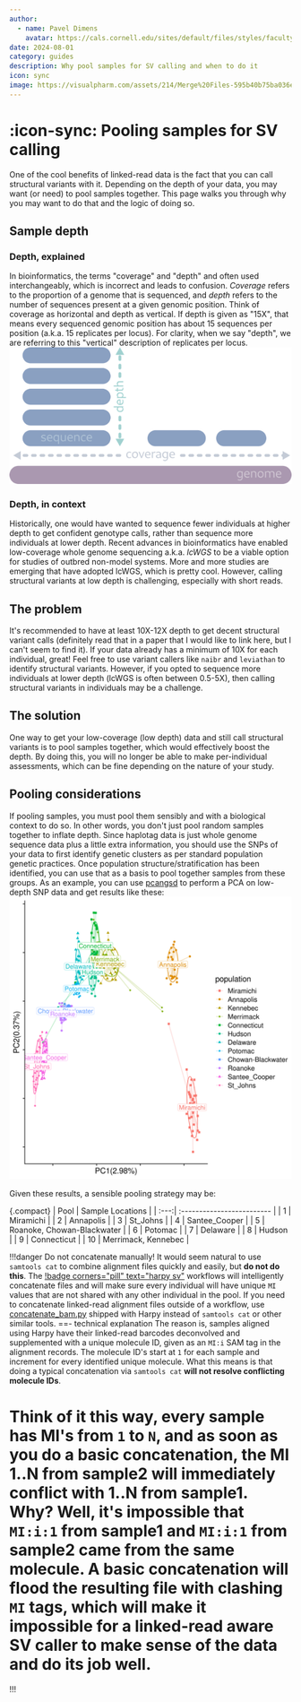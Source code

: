 ```yaml
---
author: 
  - name: Pavel Dimens
    avatar: https://cals.cornell.edu/sites/default/files/styles/faculty/public/2024-09/afs-headshot-high-res-2cropped_0.jpg
date: 2024-08-01
category: guides
description: Why pool samples for SV calling and when to do it
icon: sync
image: https://visualpharm.com/assets/214/Merge%20Files-595b40b75ba036ed117d8636.svg
---
```


# :icon-sync: Pooling samples for SV calling
One of the cool benefits of linked-read data is the fact that you
can call structural variants with it. Depending on the depth of 
your data, you may want (or need) to pool samples together. This 
page walks you through why you may want to do that and the logic of
doing so.

## Sample depth
### Depth, explained
In bioinformatics, the terms "coverage" and "depth" and often used
interchangeably, which is incorrect and leads to confusion. _Coverage_
refers to the proportion of a genome that is sequenced, and _depth_
refers to the number of sequences present at a given genomic position.
Think of coverage as horizontal and depth as vertical. If depth is given
as "15X", that means every sequenced genomic position has about 15 sequences
per position (a.k.a. 15 replicates per locus). For clarity, when we say "depth",
we are referring to this "vertical" description of replicates per locus.
![The difference between depth and coverage. The locus on the left would be considered 5X.](/static/depth_coverage.png)
### Depth, in context
Historically, one would have wanted to sequence fewer individuals at higher depth
to get confident genotype calls, rather than sequence more individuals at lower depth.
Recent advances in bioinformatics have enabled low-coverage whole genome sequencing
a.k.a. _lcWGS_ to be a viable option for studies of outbred non-model systems. More
and more studies are emerging that have adopted lcWGS, which is pretty cool. However,
calling structural variants at low depth is challenging, especially with short reads.

## The problem
It's recommended to have at least 10X-12X depth to get decent structural variant calls
(definitely read that in a paper that I would like to link here, but I can't seem to find
it). If your data already has a minimum of 10X for each individual, great! Feel free to use
variant callers like `naibr` and `leviathan` to identify structural variants. However, if
you opted to sequence more individuals at lower depth (lcWGS is often between 0.5-5X),
then calling structural variants in individuals may be a challenge.

## The solution
One way to get your low-coverage (low depth) data and still call structural variants is to pool
samples together, which would effectively boost the depth. By doing this, you will
no longer be able to make per-individual assessments, which can be fine depending on
the nature of your study.

## Pooling considerations
If pooling samples, you must pool them sensibly and with a biological context to do so.
In other words, you don't just pool random samples together to inflate depth. Since
haplotag data is just whole genome sequence data plus a little extra information, you should
use the SNPs of your data to first identify genetic clusters as per standard population
genetic practices. Once population structure/stratification has been identified, you can use
that as a basis to pool together samples from these groups. As an example, you can use
[pcangsd](https://github.com/Rosemeis/pcangsd) to perform a PCA on low-depth SNP data and
get results like these:
![PCA of Alosa sapidissima (SNPs from low-depth haplotag dataset)](/static/pca.png)

Given these results, a sensible pooling strategy may be:

{.compact}
| Pool | Sample Locations           |
| :---:| :------------------------- |
| 1    | Miramichi                  |
| 2    | Annapolis                  |
| 3    | St_Johns                   |
| 4    | Santee_Cooper              |
| 5    | Roanoke, Chowan-Blackwater |
| 6    | Potomac                    |
| 7    | Delaware                   |
| 8    | Hudson                     |
| 9    | Connecticut                |
| 10   | Merrimack, Kennebec        |

!!!danger Do not concatenate manually!
It would seem natural to use `samtools cat` to combine alignment files
quickly and easily, but **do not do this**. The [!badge corners="pill" text="harpy sv"](/Workflows/SV/SV.md)
workflows will intelligently concatenate files and will make sure
every individual will have unique `MI` values that are not shared with any
other individual in the pool. If you need to concatenate linked-read alignment files outside
of a workflow, use [concatenate_bam.py](/utilities.md#concatenate_bampy) shipped with Harpy
 instead of `samtools cat` or other similar tools. 
==- technical explanation
The reason is, samples aligned
using Harpy have their linked-read barcodes deconvolved and supplemented with
a unique molecule ID, given as an `MI:i` SAM tag in the alignment records. The
molecule ID's start at `1` for each sample and increment for every identified
unique molecule. What this means is that doing a typical concatenation via
`samtools cat` **will not resolve conflicting molecule IDs**.

Think of it this way,
every sample has MI's from `1` to `N`, and as soon as you do a basic concatenation,
the MI 1..N from sample2 will immediately conflict with 1..N from sample1. Why?
Well, it's impossible that `MI:i:1` from sample1 and `MI:i:1` from sample2 came from
the same molecule. A basic concatenation will flood the resulting file with clashing `MI`
tags, which will make it impossible for a linked-read aware SV caller to make sense
of the data and do its job well.
===
!!!
